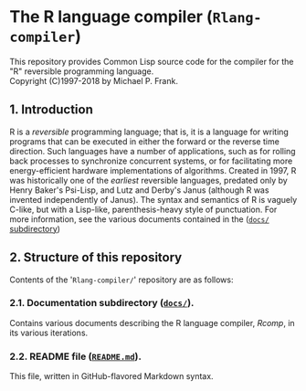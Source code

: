 # The R language compiler (`Rlang-compiler`)

This repository provides Common Lisp source code for the compiler for the "R" reversible programming language.  
Copyright (C)1997-2018 by Michael P. Frank.

## 1. Introduction

R is a *reversible* programming language; that is, it is a language for writing programs that can be executed in 
either the forward or the reverse time direction.  Such languages have a number of applications, such as for 
rolling back processes to synchronize concurrent systems, or for facilitating more energy-efficient hardware
implementations of algorithms.  Created in 1997, R was historically one of the *earliest* reversible languages, 
predated only by Henry Baker's Psi-Lisp, and Lutz and Derby's Janus (although R was invented independently of 
Janus).  The syntax and semantics of R is vaguely C-like, but with a Lisp-like, parenthesis-heavy style of 
punctuation.  For more information, see the various documents contained in 
the ([`docs/` subdirectory](docs "docs/ subdirectory"))

## 2. Structure of this repository

Contents of the '`Rlang-compiler/`' repository are as follows:

### 2.1. Documentation subdirectory ([`docs/`](docs "docs/ subdirectory")).

Contains various documents describing the R language compiler, *Rcomp*, in its various iterations.

### 2.2. README file ([`README.md`](README.md "README.md file")).

This file, written in GitHub-flavored Markdown syntax.